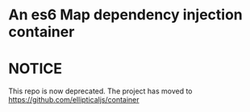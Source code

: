 An es6 Map dependency injection container
=========================================

# NOTICE

This repo is now deprecated. The project has moved to https://github.com/ellipticaljs/container